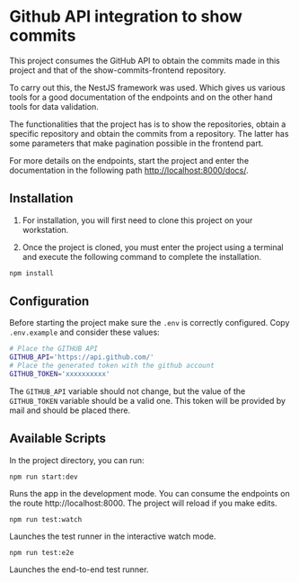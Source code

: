 # Github API integration to show commits

This project consumes the GitHub API to obtain the commits made in this project and that of the show-commits-frontend repository.

To carry out this, the NestJS framework was used. Which gives us various tools for a good documentation of the endpoints and on the other hand tools for data validation.

The functionalities that the project has is to show the repositories, obtain a specific repository and obtain the commits from a repository. The latter has some parameters that make pagination possible in the frontend part.

For more details on the endpoints, start the project and enter the documentation in the following path [http://localhost:8000/docs/]().

## Installation

1. For installation, you will first need to clone this project on your workstation.

2. Once the project is cloned, you must enter the project using a terminal and execute the following command to complete the installation.

```bash
npm install
```

## Configuration

Before starting the project make sure the `.env` is correctly configured. Copy `.env.example` and consider these values:

```bash
# Place the GITHUB API
GITHUB_API='https://api.github.com/'
# Place the generated token with the github account
GITHUB_TOKEN='xxxxxxxxxx'
```

The `GITHUB_API` variable should not change, but the value of the `GITHUB_TOKEN` variable should be a valid one. This token will be provided by mail and should be placed there.

## Available Scripts

In the project directory, you can run:

`npm run start:dev`

Runs the app in the development mode. You can consume the endpoints on the route http://localhost:8000.
The project will reload if you make edits.

`npm run test:watch`

Launches the test runner in the interactive watch mode.

`npm run test:e2e`

Launches the end-to-end test runner.
